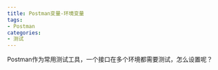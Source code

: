 ```yaml
---
title: Postman变量-环境变量
tags:
- Postman
categories:
- 测试
---
```

Postman作为常用测试工具，一个接口在多个环境都需要测试，怎么设置呢？
<!--more-->



<!--stackedit_data:
eyJoaXN0b3J5IjpbMTAyNzI5MzE5N119
-->

